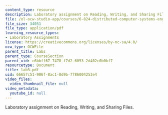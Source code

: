 ```yaml
---
content_type: resource
description: Laboratory assignment on Reading, Writing, and Sharing Files.
file: /ol-ocw-studio-app/courses/6-824-distributed-computer-systems-engineering-spring-2006/66657c51906f8ac18d9b7786004253e4_lab3.pdf
file_size: 34051
file_type: application/pdf
learning_resource_types:
- Laboratory Assignments
license: https://creativecommons.org/licenses/by-nc-sa/4.0/
ocw_type: OCWFile
parent_title: Labs
parent_type: CourseSection
parent_uid: c6bbff67-7478-f7d2-6053-2d402c0b0bf7
resourcetype: Document
title: lab3.pdf
uid: 66657c51-906f-8ac1-8d9b-7786004253e4
video_files:
  video_thumbnail_file: null
video_metadata:
  youtube_id: null
---
```

Laboratory assignment on Reading, Writing, and Sharing Files.